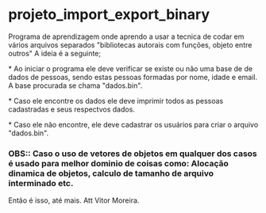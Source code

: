 # projeto_import_export_binary
 Programa de aprendizagem onde aprendo a usar a tecnica de codar em vários arquivos separados "bibliotecas  autorais com funções, objeto entre outros"
 A ideia é a seguinte;
 <p></p>
* Ao iniciar o programa ele deve verificar se existe ou não uma base de de dados de pessoas, sendo estas pessoas formadas por nome, idade e email. A base procurada se chama "dados.bin".
<p></p>
 * Caso ele encontre os dados ele deve imprimir todos as pessoas cadastradas e seus respectvos dados.
 <p></p>
 * Caso ele não encontre, ele deve cadastrar os usuários para criar o arquivo "dados.bin".
 <p></p>
 <h3>OBS:: Caso o uso de vetores de objetos em qualquer dos casos é usado para melhor dominio de coisas como: Alocação dinamica de objetos, calculo de tamanho de arquivo interminado etc.</h3>
 <p></p>
<p></p>
<p></p>
Então é isso, até mais. Att Vitor Moreira.

